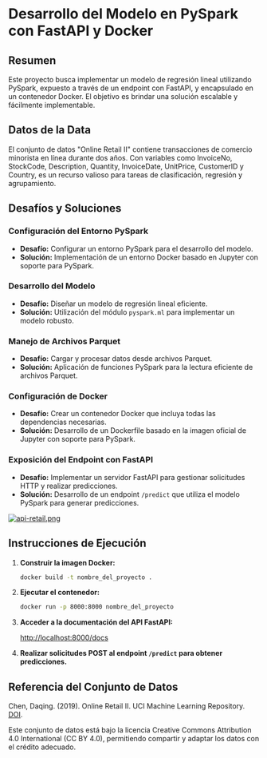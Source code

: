 # Desarrollo del Modelo en PySpark con FastAPI y Docker

## Resumen

Este proyecto busca implementar un modelo de regresión lineal utilizando PySpark, expuesto a través de un endpoint con FastAPI, y encapsulado en un contenedor Docker. El objetivo es brindar una solución escalable y fácilmente implementable.

## Datos de la Data
El conjunto de datos "Online Retail II" contiene transacciones de comercio minorista en línea durante dos años. Con variables como InvoiceNo, StockCode, Description, Quantity, InvoiceDate, UnitPrice, CustomerID y Country, es un recurso valioso para tareas de clasificación, regresión y agrupamiento.

## Desafíos y Soluciones

### Configuración del Entorno PySpark

- **Desafío:** Configurar un entorno PySpark para el desarrollo del modelo.
- **Solución:** Implementación de un entorno Docker basado en Jupyter con soporte para PySpark.

### Desarrollo del Modelo

- **Desafío:** Diseñar un modelo de regresión lineal eficiente.
- **Solución:** Utilización del módulo `pyspark.ml` para implementar un modelo robusto.

### Manejo de Archivos Parquet

- **Desafío:** Cargar y procesar datos desde archivos Parquet.
- **Solución:** Aplicación de funciones PySpark para la lectura eficiente de archivos Parquet.

### Configuración de Docker

- **Desafío:** Crear un contenedor Docker que incluya todas las dependencias necesarias.
- **Solución:** Desarrollo de un Dockerfile basado en la imagen oficial de Jupyter con soporte para PySpark.

### Exposición del Endpoint con FastAPI

- **Desafío:** Implementar un servidor FastAPI para gestionar solicitudes HTTP y realizar predicciones.
- **Solución:** Desarrollo de un endpoint `/predict` que utiliza el modelo PySpark para generar predicciones.

[![api-retail.png](https://i.postimg.cc/Vv9xYx2d/api-retail.png)](https://postimg.cc/zHBt7czr)

## Instrucciones de Ejecución

1. **Construir la imagen Docker:**

   ```bash
   docker build -t nombre_del_proyecto .
   ```

2. **Ejecutar el contenedor:**

   ```bash
   docker run -p 8000:8000 nombre_del_proyecto
   ```

3. **Acceder a la documentación del API FastAPI:**

   [http://localhost:8000/docs](http://localhost:8000/docs)

4. **Realizar solicitudes POST al endpoint `/predict` para obtener predicciones.**

## Referencia del Conjunto de Datos

Chen, Daqing. (2019). Online Retail II. UCI Machine Learning Repository. [DOI](https://doi.org/10.24432/C5CG6D).

Este conjunto de datos está bajo la licencia Creative Commons Attribution 4.0 International (CC BY 4.0), permitiendo compartir y adaptar los datos con el crédito adecuado. 
